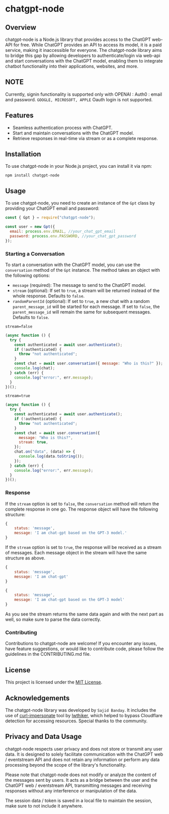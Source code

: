 # chatgpt-node

## Overview

chatgpt-node is a Node.js library that provides access to the ChatGPT web-API for free. While ChatGPT provides an API to access its model, it is a paid service, making it inaccessible for everyone. The chatgpt-node library aims to bridge this gap by allowing developers to authenticate/login via web-api and start conversations with the ChatGPT model, enabling them to integrate chatbot functionality into their applications, websites, and more.


## NOTE

Currently, signin functionality is supported only with OPENAI : Auth0 :  email and password. `GOOGLE, MICROSOFT, APPLE` Oauth login is not supported. 

## Features

- Seamless authentication process with ChatGPT.
- Start and maintain conversations with the ChatGPT model.
- Retrieve responses in real-time via stream or as a complete response.

## Installation

To use chatgpt-node in your Node.js project, you can install it via npm:

```shell
npm install chatgpt-node
```

## Usage

To use chatgpt-node, you need to create an instance of the `Gpt` class by providing your ChatGPT email and password:

```javascript
const { Gpt } = require("chatgpt-node");

const user = new Gpt({
  email: process.env.EMAIL, //your_chat_gpt_email
  password: process.env.PASSWORD, //your_chat_gpt_password
});
```

### Starting a Conversation

To start a conversation with the ChatGPT model, you can use the `conversation` method of the `Gpt` instance. The method takes an object with the following options:

- `message` (required): The message to send to the ChatGPT model.
- `stream` (optional): If set to `true`, a stream will be returned instead of the whole response. Defaults to `false`.
- `randomParentId` (optional): If set to `true`, a new chat with a random `parent_message_id` will be started for each message. If set to `false`, the `parent_message_id` will remain the same for subsequent messages. Defaults to `false`.

`stream=false`

```javascript
(async function () {
  try {
    const authenticated = await user.authenticate();
    if (!authenticated) {
      throw "not authenticated";
    }
    const chat = await user.conversation({ message: "Who is this?" });
    console.log(chat);
  } catch (err) {
    console.log("error:", err.message);
  }
})();
```

`stream=true`

```javascript
(async function () {
  try {
    const authenticated = await user.authenticate();
    if (!authenticated) {
      throw "not authenticated";
    }
    const chat = await user.conversation({
      message: "Who is this?",
      stream: true,
    });
    chat.on("data", (data) => {
      console.log(data.toString());
    });
  } catch (err) {
    console.log("error:", err.message);
  }
})();
```

### Response

If the `stream` option is set to `false`, the `conversation` method will return the complete response in one go. The response object will have the following structure:

```javascript
{
    status: 'message',
    message: 'I am chat-gpt based on the GPT-3 model.'
}
```

If the `stream` option is set to `true`, the response will be received as a stream of messages. Each message object in the stream will have the same structure as above.

```javascript
{
    status: 'message',
    message: 'I am chat-gpt'
}

{
    status: 'message',
    message: 'I am chat-gpt based on the GPT-3 model'
}

```

As you see the stream returns the same data again and with the next part as well, so make sure to parse the data correctly.

### Contributing

Contributions to chatgpt-node are welcome! If you encounter any issues, have feature suggestions, or would like to contribute code, please follow the guidelines in the CONTRIBUTING.md file.

## License

This project is licensed under the [MIT License](https://github.com/BandaySajid/chatgpt-node/blob/main/LICENSE).

## Acknowledgements

The chatgpt-node library was developed by `Sajid Banday`. It includes the use of [curl-impersonate](https://github.com/lwthiker/curl-impersonate) tool by [lwthiker](https://github.com/lwthiker), which helped to bypass Cloudflare detection for accessing resources. Special thanks to the community.

## Privacy and Data Usage

chatgpt-node respects user privacy and does not store or transmit any user data. It is designed to solely facilitate communication with the ChatGPT web / eventstream API and does not retain any information or perform any data processing beyond the scope of the library's functionality.

Please note that chatgpt-node does not modify or analyze the content of the messages sent by users. It acts as a bridge between the user and the ChatGPT web / eventstream API, transmitting messages and receiving responses without any interference or manipulation of the data.

The session data / token is saved in a local file to maintain the session, make sure to not include it anywhere.
